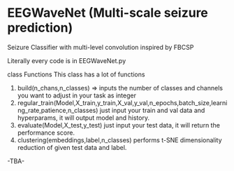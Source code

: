 # EEGWaveNet (Multi-scale seizure prediction)
Seizure Classifier with multi-level convolution inspired by FBCSP

Literally every code is in EEGWaveNet.py

class Functions
This class has a lot of functions
1. build(n_chans,n_classes) => inputs the number of classes and channels you want to adjust in your task as integer
2. regular_train(Model,X_train,y_train,X_val,y_val,n_epochs,batch_size,learning_rate,patience,n_classes) just input your train and val data and hyperparams, it will output model and history.
4. evaluate(Model,X_test,y_test) just input your test data, it will return the performance score.
5. clustering(embeddings,label,n_classes) performs t-SNE dimensionality reduction of given test data and label.

-TBA-
